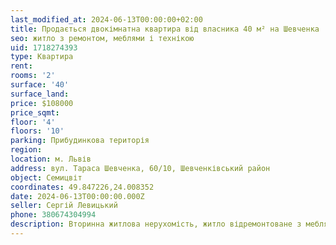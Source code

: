 ```yaml
---
last_modified_at: 2024-06-13T00:00:00+02:00
title: Продається двокімнатна квартира від власника 40 м² на Шевченка
seo: житло з ремонтом, меблями і технікою
uid: 1718274393
type: Квартира
rent:
rooms: '2'
surface: '40'
surface_land:
price: $108000
price_sqmt:
floor: '4'
floors: '10'
parking: Прибудинкова територія
region:
location: м. Львів
address: вул. Тараса Шевченка, 60/10, Шевченківський район
object: Семицвіт
coordinates: 49.847226,24.008352
date: 2024-06-13T00:00:00.000Z
seller: Сергій Левицький
phone: 380674304994
description: Вторинна житлова нерухомість, житло відремонтоване з меблями і технікою, придатне і готове для проживання
---
```

